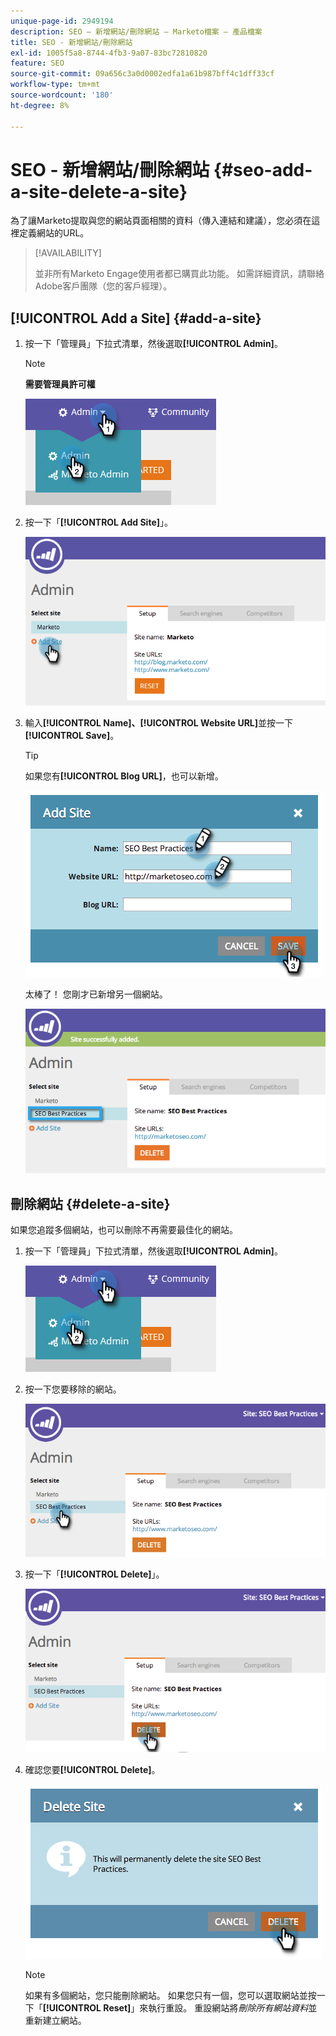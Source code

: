 ```yaml
---
unique-page-id: 2949194
description: SEO — 新增網站/刪除網站 — Marketo檔案 — 產品檔案
title: SEO - 新增網站/刪除網站
exl-id: 1005f5a8-8744-4fb3-9a07-83bc72810820
feature: SEO
source-git-commit: 09a656c3a0d0002edfa1a61b987bff4c1dff33cf
workflow-type: tm+mt
source-wordcount: '180'
ht-degree: 8%

---
```


# SEO - 新增網站/刪除網站 {#seo-add-a-site-delete-a-site}

為了讓Marketo提取與您的網站頁面相關的資料（傳入連結和建議），您必須在這裡定義網站的URL。

>[!AVAILABILITY]
>
>並非所有Marketo Engage使用者都已購買此功能。 如需詳細資訊，請聯絡Adobe客戶團隊（您的客戶經理）。

## [!UICONTROL Add a Site] {#add-a-site}

1. 按一下「管理員」下拉式清單，然後選取&#x200B;**[!UICONTROL Admin]**。

   >[!NOTE]
   >
   >**需要管理員許可權**

   ![](assets/one.png)

1. 按一下「**[!UICONTROL Add Site]**」。

   ![](assets/two.png)

1. 輸入&#x200B;**[!UICONTROL Name]、[!UICONTROL Website URL]**&#x200B;並按一下&#x200B;**[!UICONTROL Save]**。

   >[!TIP]
   >
   >如果您有&#x200B;**[!UICONTROL Blog URL]**，也可以新增。

   ![](assets/image2014-9-17-21-3a19-3a51.png)

   太棒了！ 您剛才已新增另一個網站。

   ![](assets/four.png)

## 刪除網站 {#delete-a-site}

如果您追蹤多個網站，也可以刪除不再需要最佳化的網站。

1. 按一下「管理員」下拉式清單，然後選取&#x200B;**[!UICONTROL Admin]**。

   ![](assets/one.png)

1. 按一下您要移除的網站。

   ![](assets/six.png)

1. 按一下「**[!UICONTROL Delete]**」。

   ![](assets/seven.png)

1. 確認您要&#x200B;**[!UICONTROL Delete]**。

   ![](assets/image2014-9-17-21-3a21-3a22.png)

   >[!NOTE]
   >
   >如果有多個網站，您只能刪除網站。 如果您只有一個，您可以選取網站並按一下「**[!UICONTROL Reset]**」來執行重設。 重設網站將&#x200B;_刪除所有網站資料_&#x200B;並重新建立網站。

